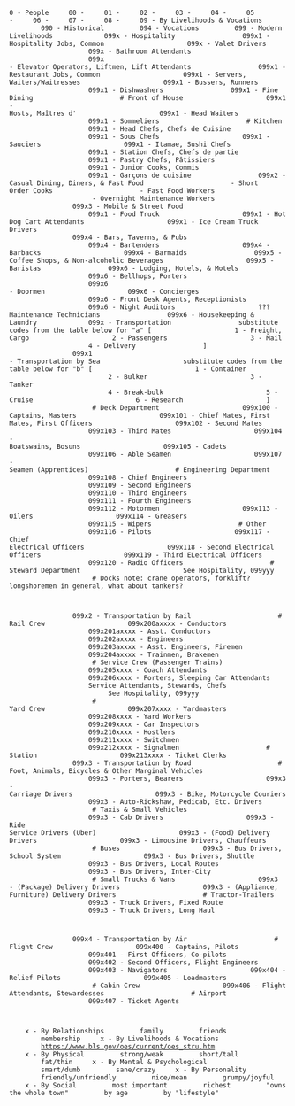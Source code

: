 <code>0 - People
    00 - 
    01 - 
    02 - 
    03 - 
    04 - 
    05 - 
    06 - 
    07 - 
    08 - 
    09 - By Livelihoods & Vocations
        090 - Historical
        094 - Vocations
        099 - Modern Livelihoods
            099x - Hospitality
                099x1 - Hospitality Jobs, Common
                    099x - Valet Drivers
                    099x - Bathroom Attendants
                    099x - Elevator Operators, Liftmen, Lift Attendants
                099x1 - Restaurant Jobs, Common
                    099x1 - Servers, Waiters/Waitresses
                    099x1 - Bussers, Runners
                    099x1 - Dishwashers
                099x1 - Fine Dining
                     # Front of House
                    099x1 - Hosts, Maîtres d'
                    099x1 - Head Waiters
                    099x1 - Sommeliers
                     # Kitchen
                    099x1 - Head Chefs, Chefs de Cuisine
                    099x1 - Sous Chefs
                    099x1 - Sauciers
                    099x1 - Itamae, Sushi Chefs
                    099x1 - Station Chefs, Chefs de partie
                    099x1 - Pastry Chefs, Pâtissiers
                    099x1 - Junior Cooks, Commis
                    099x1 - Garçons de cuisine
                099x2 - Casual Dining, Diners, & Fast Food
                     - Short Order Cooks
                     - Fast Food Workers
                     - Overnight Maintenance Workers
                099x3 - Mobile & Street Food
                    099x1 - Food Truck
                    099x1 - Hot Dog Cart Attendants
                    099x1 - Ice Cream Truck Drivers
                099x4 - Bars, Taverns, & Pubs
                    099x4 - Bartenders
                    099x4 - Barbacks
                    099x4 - Barmaids
                099x5 - Coffee Shops, & Non-alcoholic Beverages
                    099x5 - Baristas
                099x6 - Lodging, Hotels, & Motels
                    099x6 - Bellhops, Porters
                    099x6 - Doormen
                    099x6 - Concierges
                    099x6 - Front Desk Agents, Receptionists
                    099x6 - Night Auditors
                    ??? Maintenance Technicians
                099x6 - Housekeeping & Laundry
            099x - Transportation
                substitute codes from the table below for "a" [
                    1 - Freight, Cargo
                    2 - Passengers
                    3 - Mail
                    4 - Delivery
                ]
                099x1 - Transportation by Sea
                    substitute codes from the table below for "b" [
                         1 - Container
                         2 - Bulker
                         3 - Tanker
                         4 - Break-bulk
                         5 - Cruise
                         6 - Research
                    ]
                     # Deck Department
                    099x100 - Captains, Masters
                    099x101 - Chief Mates, First Mates, First Officers
                    099x102 - Second Mates
                    099x103 - Third Mates
                    099x104 - Boatswains, Bosuns
                    099x105 - Cadets
                    099x106 - Able Seamen
                    099x107 - Seamen (Apprentices)
                     # Engineering Department
                    099x108 - Chief Engineers
                    099x109 - Second Engineers
                    099x110 - Third Engineers
                    099x111 - Fourth Engineers
                    099x112 - Motormen
                    099x113 - Oilers
                    099x114 - Greasers
                    099x115 - Wipers
                     # Other
                    099x116 - Pilots
                    099x117 - Chief Electrical Officers
                    099x118 - Second Electrical Officers
                    099x119 - Third ELectrical Officers
                    099x120 - Radio Officers
                     # Steward Department
                         See Hospitality, 099yyy
                     # Docks
                    note: crane operators, forklift? longshoremen in general, what about tankers?
                    
                099x2 - Transportation by Rail
                     # Rail Crew
                    099x200axxxx - Conductors
                    099x201axxxx - Asst. Conductors
                    099x202axxxx - Engineers
                    099x203axxxx - Asst. Engineers, Firemen
                    099x204axxxx - Trainmen, Brakemen
                     # Service Crew (Passenger Trains)
                    099x205xxxx - Coach Attendants
                    099x206xxxx - Porters, Sleeping Car Attendants
                    Service Attendants, Stewards, Chefs
                         See Hospitality, 099yyy
                     # Yard Crew
                    099x207xxxx - Yardmasters
                    099x208xxxx - Yard Workers
                    099x209xxxx - Car Inspectors
                    099x210xxxx - Hostlers
                    099x211xxxx - Switchmen
                    099x212xxxx - Signalmen
                     # Station
                    099x213xxxx - Ticket Clerks
                099x3 - Transportation by Road
                     # Foot, Animals, Bicycles & Other Marginal Vehicles
                    099x3 - Porters, Bearers
                    099x3 - Carriage Drivers
                    099x3 - Bike, Motorcycle Couriers
                    099x3 - Auto-Rickshaw, Pedicab, Etc. Drivers
                     # Taxis & Small Vehicles
                    099x3 - Cab Drivers
                    099x3 - Ride Service Drivers (Uber)
                    099x3 - (Food) Delivery Drivers
                    099x3 - Limousine Drivers, Chauffeurs 
                     # Buses
                    099x3 - Bus Drivers, School System
                    099x3 - Bus Drivers, Shuttle
                    099x3 - Bus Drivers, Local Routes
                    099x3 - Bus Drivers, Inter-City
                     # Small Trucks & Vans
                    099x3 - (Package) Delivery Drivers
                    099x3 - (Appliance, Furniture) Delivery Drivers
                     # Tractor-Trailers
                    099x3 - Truck Drivers, Fixed Route
                    099x3 - Truck Drivers, Long Haul
                    
                099x4 - Transportation by Air
                     # Flight Crew
                    099x400 - Captains, Pilots
                    099x401 - First Officers, Co-pilots
                    099x402 - Second Officers, Flight Engineers
                    099x403 - Navigators
                    099x404 - Relief Pilots
                    099x405 - Loadmasters
                     # Cabin Crew
                    099x406 - Flight Attendants, Stewardesses
                     # Airport
                    099x407 - Ticket Agents
                     
    x - By Relationships
        family
        friends
        membership
    x - By Livelihoods & Vocations
        https://www.bls.gov/oes/current/oes_stru.htm
    x - By Physical
        strong/weak
        short/tall
        fat/thin
    x - By Mental & Psychological
        smart/dumb
        sane/crazy
    x - By Personality
        friendly/unfriendly
        nice/mean
        grumpy/joyful
    x - By Social
        most important
        richest
        "owns the whole town"
        by age
        by "lifestyle"
</code>
